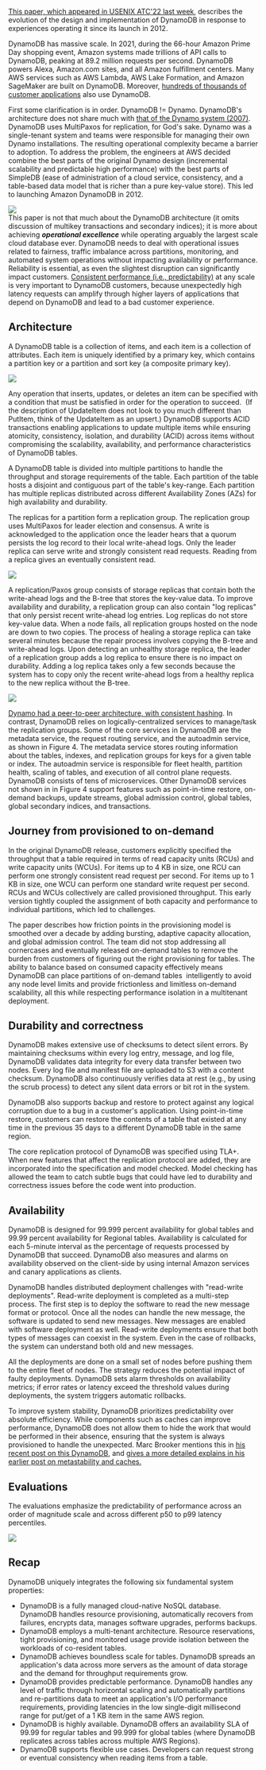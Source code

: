 [This paper, which appeared in USENIX ATC'22 last week,](https://www.usenix.org/system/files/atc22-vig.pdf) describes the evolution of the design and implementation of DynamoDB in response to experiences operating it since its launch in 2012.

DynamoDB has massive scale. In 2021, during the 66-hour Amazon Prime Day shopping event, Amazon systems made trillions of API calls to DynamoDB, peaking at 89.2 million requests per second. DynamoDB powers Alexa, Amazon.com sites, and all Amazon fulfillment centers. Many AWS services such as AWS Lambda, AWS Lake Formation, and Amazon SageMaker are built on DynamoDB. Moreover, [hundreds of thousands of customer applications](https://aws.amazon.com/dynamodb/customers/) also use DynamoDB.

First some clarification is in order. DynamoDB != Dynamo. DynamoDB's architecture does not share much with [that of the Dynamo system (2007)](https://muratbuffalo.blogspot.com/2010/11/dynamo-amazons-highly-available-key.html). DynamoDB uses MultiPaxos for replication, for God's sake. Dynamo was a single-tenant system and teams were responsible for managing their own Dynamo installations. The resulting operational complexity became a barrier to adoption. To address the problem, the engineers at AWS decided combine the best parts of the original Dynamo design (incremental scalability and predictable high performance) with the best parts of SimpleDB (ease of administration of a cloud service, consistency, and a table-based data model that is richer than a pure key-value store). This led to launching Amazon DynamoDB in 2012.

[![](https://blogger.googleusercontent.com/img/a/AVvXsEiyNj18zIU8-cSQdARhVY6okIcnN5Tw-hznxQb1CFHIrGmvAFxetqPThUzyQddvEp2uN5fEAykQD-hlwz-alEKt88NVDsM0AMxZjL5sqVskDEPGvnfZSPCnvaNgQNX3Nl42ucjrzGn9vRzngGDuP2nsbJMhCGvtaKLiHVzXJD0I4gW5RyKGaJV5vIVn=w640-h122)](https://blogger.googleusercontent.com/img/a/AVvXsEiyNj18zIU8-cSQdARhVY6okIcnN5Tw-hznxQb1CFHIrGmvAFxetqPThUzyQddvEp2uN5fEAykQD-hlwz-alEKt88NVDsM0AMxZjL5sqVskDEPGvnfZSPCnvaNgQNX3Nl42ucjrzGn9vRzngGDuP2nsbJMhCGvtaKLiHVzXJD0I4gW5RyKGaJV5vIVn)  
This paper is not that much about the DynamoDB architecture (it omits discussion of multikey transactions and secondary indices); it is more about achieving _**operational excellence**_ while operating arguably the largest scale cloud database ever. DynamoDB needs to deal with operational issues related to fairness, traffic imbalance across partitions, monitoring, and automated system operations without impacting availability or performance. Reliability is essential, as even the slightest disruption can significantly impact customers. [Consistent performance (i.e., predictability)](https://brooker.co.za/blog/2022/01/19/predictability.html) at any scale is very important to DynamoDB customers, because unexpectedly high latency requests can amplify through higher layers of applications that depend on DynamoDB and lead to a bad customer experience.

## Architecture

A DynamoDB table is a collection of items, and each item is a collection of attributes. Each item is uniquely identified by a primary key, which contains a partition key or a partition and sort key (a composite primary key).  

[![](https://blogger.googleusercontent.com/img/a/AVvXsEjOja-cDnOcJ04adLEF9_3vRqTc8xxTyuuRGRSH8I5LytkrPMP2fZJEcgq6NHB3PRqO3Jut1lb9zi8BYEZfr9vCOqEsRxX5RkTh6QASyQxG4wivyrDughlc2G41A901khoXv4pxtxGJp7bolCiCqMNM7NEXHHnK4CubijKcM5qZaygBbg1boyrNg562)](https://blogger.googleusercontent.com/img/a/AVvXsEjOja-cDnOcJ04adLEF9_3vRqTc8xxTyuuRGRSH8I5LytkrPMP2fZJEcgq6NHB3PRqO3Jut1lb9zi8BYEZfr9vCOqEsRxX5RkTh6QASyQxG4wivyrDughlc2G41A901khoXv4pxtxGJp7bolCiCqMNM7NEXHHnK4CubijKcM5qZaygBbg1boyrNg562)

Any operation that inserts, updates, or deletes an item can be specified with a condition that must be satisfied in order for the operation to succeed.  (If the description of UpdateItem does not look to you much different than PutItem, think of the UpdateItem as an upsert.) DynamoDB supports ACID transactions enabling applications to update multiple items while ensuring atomicity, consistency, isolation, and durability (ACID) across items without compromising the scalability, availability, and performance characteristics of DynamoDB tables.

A DynamoDB table is divided into multiple partitions to handle the throughput and storage requirements of the table. Each partition of the table hosts a disjoint and contiguous part of the table's key-range. Each partition has multiple replicas distributed across different Availability Zones (AZs) for high availability and durability.

The replicas for a partition form a replication group. The replication group uses MultiPaxos for leader election and consensus. A write is acknowledged to the application once the leader hears that a quorum persists the log record to their local write-ahead logs. Only the leader replica can serve write and strongly consistent read requests. Reading from a replica gives an eventually consistent read.

[![](https://blogger.googleusercontent.com/img/a/AVvXsEhZXe2YHblUhOI5OwYbkRzqKSAjlHh1wqXM0GtHm3Geer4w_hnIPSnuwc5u1IzP6B3cMOmnSrkDyZokWc4xZWdUo-tAJdgng4NaWY4bzKJqn_2oPyyqP8uO_OjT8Dzb0Ucrclfhn57XiQzfs8jcZprsi5sNiw6QHtvuAfO17-RfCXhWP_oMIrau6kiZ=w298-h320)](https://blogger.googleusercontent.com/img/a/AVvXsEhZXe2YHblUhOI5OwYbkRzqKSAjlHh1wqXM0GtHm3Geer4w_hnIPSnuwc5u1IzP6B3cMOmnSrkDyZokWc4xZWdUo-tAJdgng4NaWY4bzKJqn_2oPyyqP8uO_OjT8Dzb0Ucrclfhn57XiQzfs8jcZprsi5sNiw6QHtvuAfO17-RfCXhWP_oMIrau6kiZ)

A replication/Paxos group consists of storage replicas that contain both the write-ahead logs and the B-tree that stores the key-value data. To improve availability and durability, a replication group can also contain "log replicas" that only persist recent write-ahead log entries. Log replicas do not store key-value data. When a node fails, all replication groups hosted on the node are down to two copies. The process of healing a storage replica can take several minutes because the repair process involves copying the B-tree and write-ahead logs. Upon detecting an unhealthy storage replica, the leader of a replication group adds a log replica to ensure there is no impact on durability. Adding a log replica takes only a few seconds because the system has to copy only the recent write-ahead logs from a healthy replica to the new replica without the B-tree.

[![](https://blogger.googleusercontent.com/img/a/AVvXsEh_AogFMwceBaZutbPzpRUhcqL22BvdnAkbUWud_el0MGTH9FwNkE2_jr7zy0S961YP4EKUCbtAwg1jUWnk19JbGMPZ-2X5rOvedox-9AcmCua8v0CzMJ3sDyA-kWuzE4uDiYpoAyIpq6HlziLWJOmNjW4x82OFbTL3rUq18UadypTqleWKJ6WMkhKF=w400-h257)](https://blogger.googleusercontent.com/img/a/AVvXsEh_AogFMwceBaZutbPzpRUhcqL22BvdnAkbUWud_el0MGTH9FwNkE2_jr7zy0S961YP4EKUCbtAwg1jUWnk19JbGMPZ-2X5rOvedox-9AcmCua8v0CzMJ3sDyA-kWuzE4uDiYpoAyIpq6HlziLWJOmNjW4x82OFbTL3rUq18UadypTqleWKJ6WMkhKF)

[Dynamo had a peer-to-peer architecture, with consistent hashing](https://muratbuffalo.blogspot.com/2010/11/dynamo-amazons-highly-available-key.html). In contrast, DynamoDB relies on logically-centralized services to manage/task the replication groups. Some of the core services in DynamoDB are the metadata service, the request routing service, and the autoadmin service, as shown in Figure 4. The metadata service stores routing information about the tables, indexes, and replication groups for keys for a given table or index. The autoadmin service is responsible for fleet health, partition health, scaling of tables, and execution of all control plane requests. DynamoDB consists of tens of microservices. Other DynamoDB services not shown in in Figure 4 support features such as point-in-time restore, on-demand backups, update streams, global admission control, global tables, global secondary indices, and transactions.

## Journey from provisioned to on-demand

In the original DynamoDB release, customers explicitly specified the throughput that a table required in terms of read capacity units (RCUs) and write capacity units (WCUs). For items up to 4 KB in size, one RCU can perform one strongly consistent read request per second. For items up to 1 KB in size, one WCU can perform one standard write request per second. RCUs and WCUs collectively are called provisioned throughput. This early version tightly coupled the assignment of both capacity and performance to individual partitions, which led to challenges.

The paper describes how friction points in the provisioning model is smoothed over a decade by adding bursting, adaptive capacity allocation, and global admission control. The team did not stop addressing all cornercases and eventually released on-demand tables to remove the burden from customers of figuring out the right provisioning for tables. The ability to balance based on consumed capacity effectively means DynamoDB can place partitions of on-demand tables  intelligently to avoid any node level limits and provide frictionless and limitless on-demand scalability, all this while respecting performance isolation in a multitenant deployment.

## Durability and correctness

DynamoDB makes extensive use of checksums to detect silent errors. By maintaining checksums within every log entry, message, and log file, DynamoDB validates data integrity for every data transfer between two nodes. Every log file and manifest file are uploaded to S3 with a content checksum. DynamoDB also continuously verifies data at rest (e.g., by using the scrub process) to detect any silent data errors or bit rot in the system.

DynamoDB also supports backup and restore to protect against any logical corruption due to a bug in a customer's application. Using point-in-time restore, customers can restore the contents of a table that existed at any time in the previous 35 days to a different DynamoDB table in the same region.

The core replication protocol of DynamoDB was specified using TLA+. When new features that affect the replication protocol are added, they are incorporated into the specification and model checked. Model checking has allowed the team to catch subtle bugs that could have led to durability and correctness issues before the code went into production.

## Availability

DynamoDB is designed for 99.999 percent availability for global tables and 99.99 percent availability for Regional tables. Availability is calculated for each 5-minute interval as the percentage of requests processed by DynamoDB that succeed. DynamoDB also measures and alarms on availability observed on the client-side by using internal Amazon services and canary applications as clients.

DynamoDB handles distributed deployment challenges with "read-write deployments". Read-write deployment is completed as a multi-step process. The first step is to deploy the software to read the new message format or protocol. Once all the nodes can handle the new message, the software is updated to send new messages. New messages are enabled with software deployment as well. Read-write deployments ensure that both types of messages can coexist in the system. Even in the case of rollbacks, the system can understand both old and new messages.

All the deployments are done on a small set of nodes before pushing them to the entire fleet of nodes. The strategy reduces the potential impact of faulty deployments. DynamoDB sets alarm thresholds on availability metrics; if error rates or latency exceed the threshold values during deployments, the system triggers automatic rollbacks.

To improve system stability, DynamoDB prioritizes predictability over absolute efficiency. While components such as caches can improve performance, DynamoDB does not allow them to hide the work that would be performed in their absence, ensuring that the system is always provisioned to handle the unexpected. Marc Brooker mentions this in [his recent post on this DynamoDB](https://brooker.co.za/blog/2022/07/12/dynamodb.html), and [gives a more detailed explains in his earlier post on metastability and caches.](https://brooker.co.za/blog/2021/08/27/caches.html)

## Evaluations 

The evaluations emphasize the predictability of performance across an order of magnitude scale and across different p50 to p99 latency percentiles.   

[![](https://blogger.googleusercontent.com/img/b/R29vZ2xl/AVvXsEgWTURJOmk70vmQnJ3yJ8OeFRLWAceRKWXeoWldOFSD2sPOhoaE-y7l_7uGH-zw4dMAcKwo9uUva5AmAdzyztiXh09ly-0gyv-Jldte0junDgyStKKy_AFaihcgOB4VemXpMJub9hQGdKhrRl_VSNg8ArMk4Z5DZRX4VLZeGPETgVK8h7CuNWbt7d00/w422-h640/Screen%20Shot%202022-07-18%20at%2010.06.28%20PM.png)](https://blogger.googleusercontent.com/img/b/R29vZ2xl/AVvXsEgWTURJOmk70vmQnJ3yJ8OeFRLWAceRKWXeoWldOFSD2sPOhoaE-y7l_7uGH-zw4dMAcKwo9uUva5AmAdzyztiXh09ly-0gyv-Jldte0junDgyStKKy_AFaihcgOB4VemXpMJub9hQGdKhrRl_VSNg8ArMk4Z5DZRX4VLZeGPETgVK8h7CuNWbt7d00/s1676/Screen%20Shot%202022-07-18%20at%2010.06.28%20PM.png)

## Recap

DynamoDB uniquely integrates the following six fundamental system properties:  

-   DynamoDB is a fully managed cloud-native NoSQL database. DynamoDB handles resource provisioning, automatically recovers from failures, encrypts data, manages software upgrades, performs backups.
-   DynamoDB employs a multi-tenant architecture. Resource reservations, tight provisioning, and monitored usage provide isolation between the workloads of co-resident tables.
-   DynamoDB achieves boundless scale for tables. DynamoDB spreads an application's data across more servers as the amount of data storage and the demand for throughput requirements grow.
-   DynamoDB provides predictable performance. DynamoDB handles any level of traffic through horizontal scaling and automatically partitions and re-partitions data to meet an application's I/O performance requirements, providing latencies in the low single-digit millisecond range for put/get of a 1 KB item in the same AWS region.
-   DynamoDB is highly available. DynamoDB offers an availability SLA of 99.99 for regular tables and 99.999 for global tables (where DynamoDB replicates across tables across multiple AWS Regions).
-   DynamoDB supports flexible use cases. Developers can request strong or eventual consistency when reading items from a table.